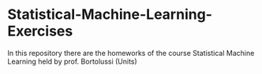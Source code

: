 # Statistical-Machine-Learning-Exercises

In this repository there are the homeworks of the course Statistical Machine Learning held by prof. Bortolussi (Units)
